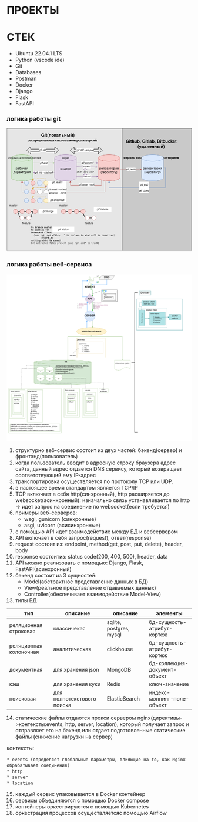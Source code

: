 # ПРОЕКТЫ


# СТЕК
* Ubuntu 22.04.1 LTS
* Python (vscode ide)
* Git
* Databases
* Postman
* Docker
* Django
* Flask
* FastAPI

### логика работы git
<img src="pictures/git_workflow.png">

### логика работы веб-сервиса
<img src="pictures/web_scheme.png">

1. структурно веб-сервис состоит из двух частей: бэкенд(сервер) и фронтэнд(пользователь)
2. когда пользователь вводит в адресную строку браузера адрес сайта, данный адрес отдается DNS сервису, который возвращает соответствующий ему IP-адрес
3. транспортировка осуществляется по протоколу TCP или UDP. 
4. в настоящее время стандартом является TCP/IP
5. TCP включает в себя http(синхронный), http расширяется до websocket(асинхронный): изначально связь устанавливается по http -> идет запрос на соединение по websocket(если требуется)
7. примеры веб-серверов: 
   * wsgi, gunicorn (синхронные)
   * asgi, uvicorn (асисинхронные)
8. с помощью API идет взаимодействие между БД и вебсервером
9. API включает в себя запрос(request), ответ(response)
10. request состоит из: endpoint, method(get, post, put, delete), header, body
11. response состоитиз: status code(200, 400, 500), header, data 
11. API можно реализовать с помощью: Django, Flask, FastAPI(асинхронный)
12. бэкенд состоит из 3 сущностей: 
    * Model(абстрактное представление данных в БД)
    * View(реальное представление отдаваемых данных)
    * Controller(обеспечивает взаимодействие Model-View)
13. типы БД

| тип                    | описание                   | описание                |элементы| 
|------------------------|----------------------------|-------------------------|---|
| реляционная строковая  | классичекая                | sqlite, postgres, mysql |бд-сущность-атрибут-кортеж|
| реляционная колоночная | аналитическая              | clickhouse              |бд-сущность-атрибут-кортеж|
| документная            | для хранения json          | MongoDB                 |бд-коллекция-документ-объект|
| кэш                    | для хранения куки          | Redis                   |ключ-значение|
| поисковая              | для полнотекстового поиска | ElasticSearch           |индекс-мэппинг-поле-объект|

14. статические файлы отдаются прокси сервером nginx(директивы->контексты:events, http, server, location), который получает запрос и отправляет его на бэкенд или отдает подготовленные статические файлы (снижение нагрузки на сервер)

контексты:

    * events (определяет глобальные параметры, влияющие на то, как Nginx обрабатывает соединения)
    * http
    * server
    * location

15. каждый сервис упаковывается в Docker контейнер
16. сервисы объединяются с помощью Docker compose
17. контейнеры оркестрируются с помощью Kubernetes
18. оркестрация процессов осуществляетсяс помощью Airflow
